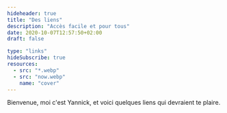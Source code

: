 ```yaml
---
hideheader: true
title: "Des liens"
description: "Accès facile et pour tous"
date: 2020-10-07T12:57:50+02:00
draft: false

type: "links"
hideSubscribe: true
resources:
  - src: "*.webp"
  - src: "now.webp"
    name: "cover"
---
```


Bienvenue, moi c'est Yannick, et voici quelques liens qui devraient te plaire.
